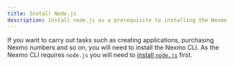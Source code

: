 ```yaml
---
title: Install Node.js
description: Install node.js as a prerequisite to installing the Nexmo CLI
---
```


If you want to carry out tasks such as creating applications, purchasing Nexmo numbers and so on, you will need to install the Nexmo CLI. As the Nexmo CLI requires `node.js` you will need to [install `node.js`](https://nodejs.org/en/download/) first.
